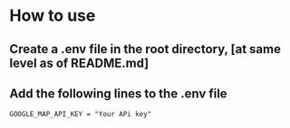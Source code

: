 # How to use

## Create a .env file in the root directory, [at same level as of README.md]

## Add the following lines to the .env file

    GOOGLE_MAP_API_KEY = "Your APi key"
